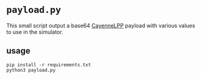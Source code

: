 `payload.py`
============

This small script output a base64 [CayenneLPP](https://docs.mydevices.com/docs/lorawan/cayenne-lpp) payload with various values to use in the simulator.

usage
-----

```
pip install -r requirements.txt
python3 payload.py
```
